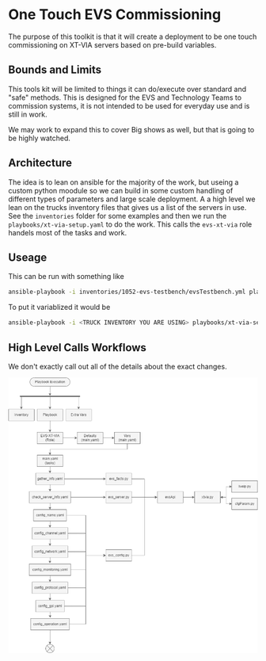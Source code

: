 # One Touch EVS Commissioning

The purpose of this toolkit is that it will create a deployment to be one touch commissioning on XT-VIA servers based on pre-build variables.

## Bounds and Limits

This tools kit will be limited to things it can do/execute over standard and "safe" methods.
This is designed for the EVS and Technology Teams to commission systems, it is not intended to be used for everyday use and is still in work.

We may work to expand this to cover Big shows as well, but that is going to be highly watched.

## Architecture

The idea is to lean on ansible for the majority of the work, but useing a custom python moodule so we can build in some custom handling of different types of parameters and large scale deployment.
A a high level we lean on the trucks inventory files that gives us a list of the servers in use. See the `inventories` folder for some examples and then we run the `playbooks/xt-via-setup.yaml` to do the work.
This calls the `evs-xt-via` role handels most of the tasks and work. 



## Useage

This can be run with something like

```bash
ansible-playbook -i inventories/1052-evs-testbench/evsTestbench.yml playbooks/xt-via-setup.yaml --extra-vars @show_vars/TESTING.yaml
```
To put it variablized it would be
```bash
ansible-playbook -i <TRUCK INVENTORY YOU ARE USING> playbooks/xt-via-setup.yaml --extra-vars @show_vars/<SHOW VARIABLE FILE>
``` 


## High Level Calls Workflows
We don't exactly call out all of the details about the exact changes.

![alt text](docs/XT-VIA-ClassDef-Calls.png)

